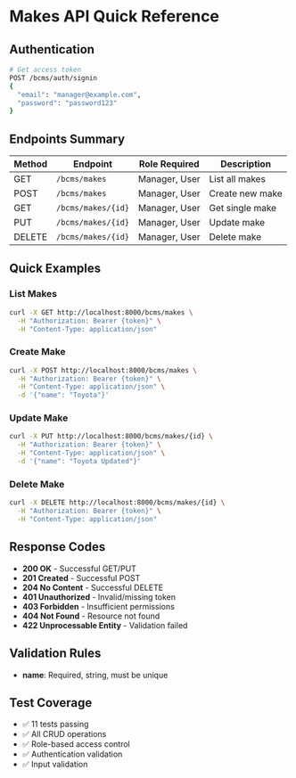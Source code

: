 # Makes API Quick Reference

## Authentication
```bash
# Get access token
POST /bcms/auth/signin
{
  "email": "manager@example.com",
  "password": "password123"
}
```

## Endpoints Summary

| Method | Endpoint | Role Required | Description |
|--------|----------|---------------|-------------|
| GET | `/bcms/makes` | Manager, User | List all makes |
| POST | `/bcms/makes` | Manager, User | Create new make |
| GET | `/bcms/makes/{id}` | Manager, User | Get single make |
| PUT | `/bcms/makes/{id}` | Manager, User | Update make |
| DELETE | `/bcms/makes/{id}` | Manager, User | Delete make |

## Quick Examples

### List Makes
```bash
curl -X GET http://localhost:8000/bcms/makes \
  -H "Authorization: Bearer {token}" \
  -H "Content-Type: application/json"
```

### Create Make
```bash
curl -X POST http://localhost:8000/bcms/makes \
  -H "Authorization: Bearer {token}" \
  -H "Content-Type: application/json" \
  -d '{"name": "Toyota"}'
```

### Update Make
```bash
curl -X PUT http://localhost:8000/bcms/makes/{id} \
  -H "Authorization: Bearer {token}" \
  -H "Content-Type: application/json" \
  -d '{"name": "Toyota Updated"}'
```

### Delete Make
```bash
curl -X DELETE http://localhost:8000/bcms/makes/{id} \
  -H "Authorization: Bearer {token}" \
  -H "Content-Type: application/json"
```

## Response Codes
- **200 OK** - Successful GET/PUT
- **201 Created** - Successful POST
- **204 No Content** - Successful DELETE
- **401 Unauthorized** - Invalid/missing token
- **403 Forbidden** - Insufficient permissions
- **404 Not Found** - Resource not found
- **422 Unprocessable Entity** - Validation failed

## Validation Rules
- **name**: Required, string, must be unique

## Test Coverage
- ✅ 11 tests passing
- ✅ All CRUD operations
- ✅ Role-based access control
- ✅ Authentication validation
- ✅ Input validation

